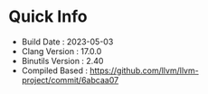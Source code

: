 # Quick Info
* Build Date : 2023-05-03
* Clang Version : 17.0.0
* Binutils Version : 2.40
* Compiled Based : https://github.com/llvm/llvm-project/commit/6abcaa07
